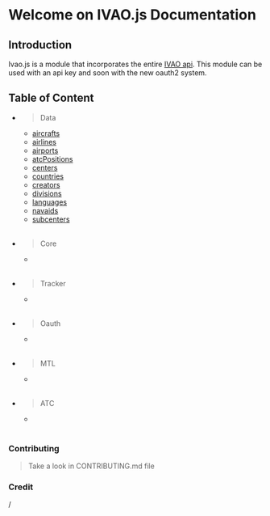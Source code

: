 # Welcome on IVAO.js Documentation


## Introduction

Ivao.js is a module that incorporates the entire [IVAO api](https://api.ivao.aero). This module can be used with an api key and soon with the new oauth2 system.

## Table of Content

- >Data
  - [aircrafts](https://api.ivao.aero/docs#operations-tag-aircrafts)
  - [airlines](https://api.ivao.aero/docs#operations-tag-airlines)
  - [airports](https://api.ivao.aero/docs#operations-tag-airports)
  - [atcPositions](https://api.ivao.aero/docs#operations-tag-ATCPositions)
  - [centers](https://api.ivao.aero/docs#operations-tag-centers)
  - [countries](https://api.ivao.aero/docs#operations-tag-countries)
  - [creators](https://api.ivao.aero/docs#operations-tag-creators)
  - [divisions](https://api.ivao.aero/docs#operations-tag-divisions)
  - [languages](https://api.ivao.aero/docs#operations-tag-languages)
  - [navaids](https://api.ivao.aero/docs#operations-tag-navaids)
  - [subcenters](https://api.ivao.aero/docs#operations-tag-subcenters)

  <br>
- >Core
  -
  <br>
- >Tracker
  -
  <br>
- >Oauth
  -
  <br>
- >MTL
  -
  <br>
- >ATC
  -
  <br>

### Contributing
>Take a look in CONTRIBUTING.md file

### Credit
/